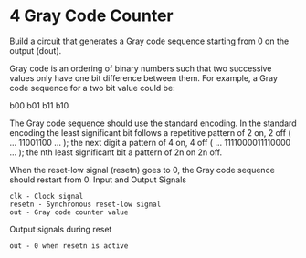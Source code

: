 # 4 Gray Code Counter

Build a circuit that generates a Gray code sequence starting from 0 on the output (dout).

Gray code is an ordering of binary numbers such that two successive values only have one bit difference between them. For example, a Gray code sequence for a two bit value could be:

b00
b01
b11
b10

The Gray code sequence should use the standard encoding. In the standard encoding the least significant bit follows a repetitive pattern of 2 on, 2 off ( ... 11001100 ... ); the next digit a pattern of 4 on, 4 off ( ... 1111000011110000 ... ); the nth least significant bit a pattern of 2n on 2n off.

When the reset-low signal (resetn) goes to 0, the Gray code sequence should restart from 0.
Input and Output Signals

    clk - Clock signal
    resetn - Synchronous reset-low signal
    out - Gray code counter value

Output signals during reset

    out - 0 when resetn is active
